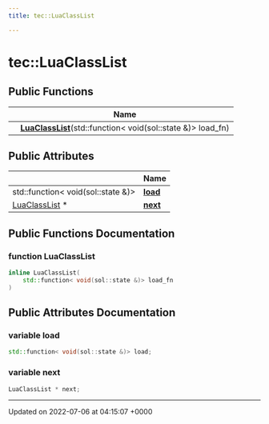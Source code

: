 ```yaml
---
title: tec::LuaClassList

---
```


# tec::LuaClassList





## Public Functions

|                | Name           |
| -------------- | -------------- |
| | **[LuaClassList](/engine/Classes/structtec_1_1_lua_class_list/#function-luaclasslist)**(std::function< void(sol::state &)> load_fn) |

## Public Attributes

|                | Name           |
| -------------- | -------------- |
| std::function< void(sol::state &)> | **[load](/engine/Classes/structtec_1_1_lua_class_list/#variable-load)**  |
| [LuaClassList](/engine/Classes/structtec_1_1_lua_class_list/) * | **[next](/engine/Classes/structtec_1_1_lua_class_list/#variable-next)**  |

## Public Functions Documentation

### function LuaClassList

```cpp
inline LuaClassList(
    std::function< void(sol::state &)> load_fn
)
```


## Public Attributes Documentation

### variable load

```cpp
std::function< void(sol::state &)> load;
```


### variable next

```cpp
LuaClassList * next;
```


-------------------------------

Updated on 2022-07-06 at 04:15:07 +0000